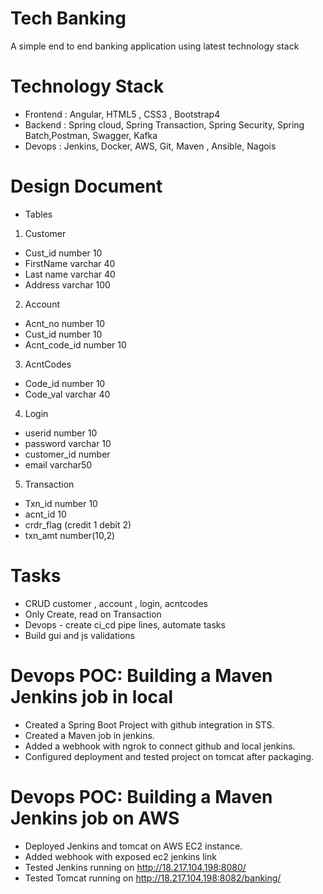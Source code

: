 # Tech Banking
A simple end to end banking application using latest technology stack

# Technology Stack
* Frontend : Angular, HTML5 , CSS3 , Bootstrap4
* Backend : Spring cloud, Spring Transaction, Spring Security, Spring Batch,Postman, Swagger, Kafka
* Devops : Jenkins, Docker, AWS, Git, Maven , Ansible, Nagois

# Design Document

* Tables 

1) Customer 
  * Cust_id number 10
  * FirstName varchar 40
  * Last name varchar 40
  * Address varchar 100
2) Account
  * Acnt_no number 10
  * Cust_id number 10
  * Acnt_code_id number 10
3) AcntCodes
  * Code_id number 10
  * Code_val varchar 40
4) Login
  * userid number 10
  * password varchar 10
  * customer_id number
  * email varchar50
5) Transaction
  * Txn_id number 10
  * acnt_id 10
  * crdr_flag (credit 1 debit 2)
  * txn_amt number(10,2)

# Tasks
 * CRUD customer , account , login, acntcodes
 *  Only  Create, read on Transaction
 * Devops - create ci_cd pipe lines, automate tasks
 * Build gui and js validations 


# Devops POC: Building a Maven Jenkins job in local
*  Created a Spring Boot Project with github integration in STS.
*  Created a Maven job in jenkins.
*  Added a webhook with ngrok to connect github and local jenkins.
* Configured deployment and tested project on tomcat after packaging.

# Devops POC: Building a Maven Jenkins job on AWS
* Deployed Jenkins and tomcat on AWS EC2 instance.
* Added webhook with exposed ec2 jenkins link 
* Tested Jenkins running on http://18.217.104.198:8080/
* Tested Tomcat running on http://18.217.104.198:8082/banking/
